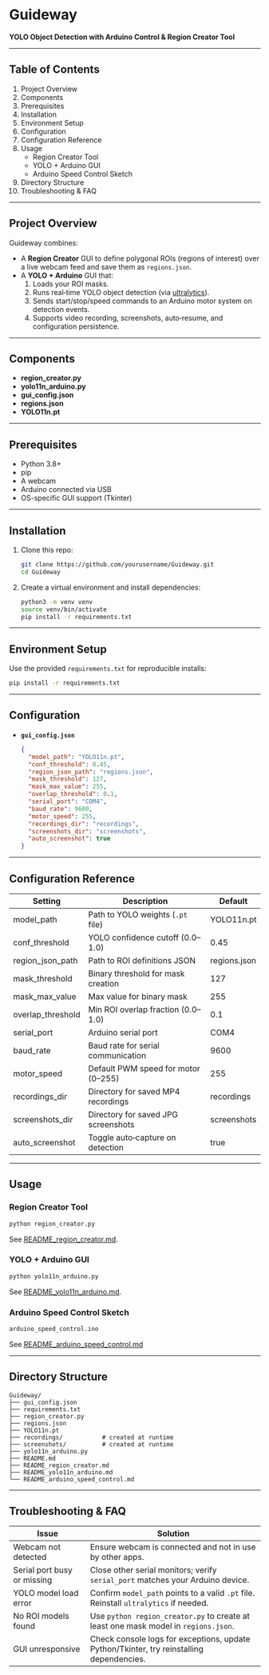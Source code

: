 # Guideway

**YOLO Object Detection with Arduino Control & Region Creator Tool**

---

## Table of Contents

1. Project Overview  
2. Components  
3. Prerequisites  
4. Installation  
5. Environment Setup  
6. Configuration  
7. Configuration Reference  
8. Usage  
   - Region Creator Tool  
   - YOLO + Arduino GUI  
   - Arduino Speed Control Sketch  
9. Directory Structure  
10. Troubleshooting & FAQ 

---

## Project Overview

Guideway combines:

- A **Region Creator** GUI to define polygonal ROIs (regions of interest) over a live webcam feed and save them as `regions.json`.  
- A **YOLO + Arduino** GUI that:
  1. Loads your ROI masks.  
  2. Runs real‐time YOLO object detection (via [ultralytics](https://github.com/ultralytics/ultralytics)).  
  3. Sends start/stop/speed commands to an Arduino motor system on detection events.  
  4. Supports video recording, screenshots, auto‐resume, and configuration persistence.

---

## Components

- **region_creator.py**  
- **yolo11n_arduino.py**  
- **gui_config.json**  
- **regions.json**  
- **YOLO11n.pt** 

---

## Prerequisites

- Python 3.8+  
- pip  
- A webcam  
- Arduino connected via USB  
- OS-specific GUI support (Tkinter)

---

## Installation

1. Clone this repo:
   ```bash
   git clone https://github.com/yourusername/Guideway.git
   cd Guideway
   ```
2. Create a virtual environment and install dependencies:
   ```bash
   python3 -m venv venv
   source venv/bin/activate
   pip install -r requirements.txt
   ```

---

## Environment Setup

Use the provided `requirements.txt` for reproducible installs:
```bash
pip install -r requirements.txt
```

---

## Configuration

- **`gui_config.json`**  
  ```json
  {
    "model_path": "YOLO11n.pt",
    "conf_threshold": 0.45,
    "region_json_path": "regions.json",
    "mask_threshold": 127,
    "mask_max_value": 255,
    "overlap_threshold": 0.1,
    "serial_port": "COM4",
    "baud_rate": 9600,
    "motor_speed": 255,
    "recordings_dir": "recordings",
    "screenshots_dir": "screenshots",
    "auto_screenshot": true
  }
  ```

---

## Configuration Reference

| Setting             | Description                                         | Default       |
|---------------------|-----------------------------------------------------|---------------|
| model_path          | Path to YOLO weights (`.pt` file)                   | YOLO11n.pt    |
| conf_threshold      | YOLO confidence cutoff (0.0–1.0)                    | 0.45          |
| region_json_path    | Path to ROI definitions JSON                        | regions.json  |
| mask_threshold      | Binary threshold for mask creation                  | 127           |
| mask_max_value      | Max value for binary mask                           | 255           |
| overlap_threshold   | Min ROI overlap fraction (0.0–1.0)                  | 0.1           |
| serial_port         | Arduino serial port                                 | COM4 |
| baud_rate           | Baud rate for serial communication                  | 9600          |
| motor_speed         | Default PWM speed for motor (0–255)                 | 255           |
| recordings_dir      | Directory for saved MP4 recordings                  | recordings    |
| screenshots_dir     | Directory for saved JPG screenshots                 | screenshots   |
| auto_screenshot     | Toggle auto‐capture on detection                    | true          |

---

## Usage

### Region Creator Tool

```bash
python region_creator.py
```

See [README_region_creator.md](README_region_creator.md).

### YOLO + Arduino GUI

```bash
python yolo11n_arduino.py
```

See [README_yolo11n_arduino.md](README_yolo11n_arduino.md).

### Arduino Speed Control Sketch

```bash
arduino_speed_control.ino
```
See [README_arduino_speed_control.md](README_arduino_speed_control.md)

---

## Directory Structure

```
Guideway/
├── gui_config.json
├── requirements.txt
├── region_creator.py
├── regions.json
├── YOLO11n.pt
├── recordings/           # created at runtime
├── screenshots/          # created at runtime
├── yolo11n_arduino.py
├── README.md
├── README_region_creator.md
├── README_yolo11n_arduino.md
└── README_arduino_speed_control.md
```

---

## Troubleshooting & FAQ

| Issue                         | Solution                                                                                 |
|-------------------------------|------------------------------------------------------------------------------------------|
| Webcam not detected           | Ensure webcam is connected and not in use by other apps.    |
| Serial port busy or missing   | Close other serial monitors; verify `serial_port` matches your Arduino device.          |
| YOLO model load error         | Confirm `model_path` points to a valid `.pt` file. Reinstall `ultralytics` if needed.    |
| No ROI models found           | Use `python region_creator.py` to create at least one mask model in `regions.json`.      |
| GUI unresponsive              | Check console logs for exceptions, update Python/Tkinter, try reinstalling dependencies.  |
